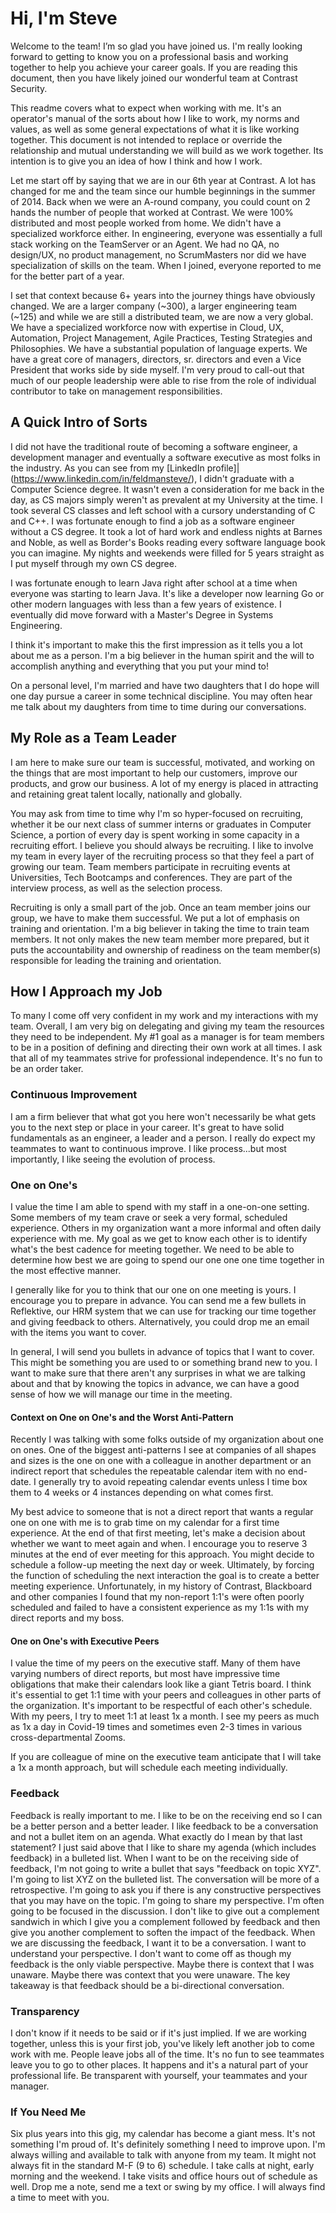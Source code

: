 # Hi, I'm Steve
Welcome to the team! I’m so glad you have joined us. I'm really looking forward to getting to know you on a professional basis and working together to help you achieve your career goals. If you are reading this document, then you have likely joined our wonderful team at Contrast Security.

This readme covers what to expect when working with me. It's an operator's manual of the sorts about how I like to work, my norms and values, as well as some general expectations of what it is like working together. This document is not intended to replace or override the relationship and mutual understanding we will build as we work together. Its intention is to give you an idea of how I think and how I work.

Let me start off by saying that we are in our 6th year at Contrast. A lot has changed for me and the team since our humble beginnings in the summer of 2014. Back when we were an A-round company, you could count on 2 hands the number of people that worked at Contrast. We were 100% distributed and most people worked from home. We didn't have a specialized workforce either. In engineering, everyone was essentially a full stack working on the TeamServer or an Agent. We had no QA, no design/UX, no product management, no ScrumMasters nor did we have specialization of skills on the team. When I joined, everyone reported to me for the better part of a year.

I set that context because 6+ years into the journey things have obviously changed. We are a larger company (~300), a larger engineering team (~125) and while we are still a distributed team, we are now a very global. We have a specialized workforce now with expertise in Cloud, UX, Automation, Project Management, Agile Practices, Testing Strategies and Philosophies. We have a substantial population of language experts. We have a great core of managers, directors, sr. directors and even a Vice President that works side by side myself. I'm very proud to call-out that much of our people leadership were able to rise from the role of individual contributor to take on management responsibilities.  

## A Quick Intro of Sorts
I did not have the traditional route of becoming a software engineer, a development manager and eventually a software executive as most folks in the industry. As you can see from my [LinkedIn profile]|(https://www.linkedin.com/in/feldmansteve/), I didn't graduate with a Computer Science degree. It wasn't even a consideration for me back in the day, as CS majors simply weren't as prevalent at my University at the time. I took several CS classes and left school with a cursory understanding of C and C++. I was fortunate enough to find a job as a software engineer without a CS degree. It took a lot of hard work and endless nights at Barnes and Noble, as well as Border's Books reading every software language book you can imagine. My nights and weekends were filled for 5 years straight as I put myself through my own CS degree.

I was fortunate enough to learn Java right after school at a time when everyone was starting to learn Java. It's like a developer now learning Go or other modern languages with less than a few years of existence. I eventually did move forward with a Master's Degree in Systems Engineering.

I think it's important to make this the first impression as it tells you a lot about me as a person. I'm a big believer in the human spirit and the will to accomplish anything and everything that you put your mind to!

On a personal level, I'm married and have two daughters that I do hope will one day pursue a career in some technical discipline. You may often hear me talk about my daughters from time to time during our conversations.

## My Role as a Team Leader
I am here to make sure our team is successful, motivated, and working on the things that are most important to help our customers, improve our products, and grow our business. A lot of my energy is placed in attracting and retaining great talent locally, nationally and globally.

You may ask from time to time why I'm so hyper-focused on recruiting, whether it be our next class of summer interns or graduates in Computer Science, a portion of every day is spent working in some capacity in a recruiting effort. I believe you should always be recruiting. I like to involve my team in every layer of the recruiting process so that they feel a part of growing our team. Team members participate in recruiting events at Universities, Tech Bootcamps and conferences. They are part of the interview process, as well as the selection process.

Recruiting is only a small part of the job. Once an team member joins our group, we have to make them successful. We put a lot of emphasis on training and orientation. I'm a big believer in taking the time to train team members. It not only makes the new team member more prepared, but it puts the accountability and ownership of readiness on the team member(s) responsible for leading the training and orientation.

## How I Approach my Job
To many I come off very confident in my work and my interactions with my team. Overall, I am very big on delegating and giving my team the resources they need to be independent. My #1 goal as a manager is for team members to be in a position of defining and directing their own work at all times. I ask that all of my teammates strive for professional independence. It's no fun to be an order taker.

### Continuous Improvement
I am a firm believer that what got you here won't necessarily be what gets you to the next step or place in your career. It's great to have solid fundamentals as an engineer, a leader and a person. I really do expect my teammates to want to continuous improve. I like process...but most importantly, I like seeing the evolution of process.

### One on One's
I value the time I am able to spend with my staff in a one-on-one setting. Some members of my team crave or seek a very formal, scheduled experience. Others in my organization want a more informal and often daily experience with me. My goal as we get to know each other is to identify what's the best cadence for meeting together. We need to be able to determine how best we are going to spend our one  one one time together in the most effective manner.

I generally like for you to think that our one on one meeting is yours. I encourage you to prepare in advance. You can send me a few bullets in Reflektive, our HRM system that we can use for tracking our time together and giving feedback to others. Alternatively, you could drop me an email with the items you want to cover.

In general, I will send you bullets in advance of topics that I want to cover. This might be something  you are used to or something brand new to you. I want to make sure that there aren't any surprises in what we are talking about and that by knowing the topics in advance, we can have a good sense of how we will manage our time in the meeting.

#### Context on One on One's and the Worst Anti-Pattern
Recently I was talking with some folks outside of my organization about one on ones. One of the biggest anti-patterns I see at companies of all shapes and sizes is the one on one with a colleague in another department or an indirect report that schedules the repeatable calendar item with no end-date. I generally try to avoid repeating calendar events unless I time box them to 4 weeks or 4 instances depending on what comes first.

My best advice to someone that is not a direct report that wants a regular one on one with me is to grab time on my calendar for a first time experience. At the end of that first meeting, let's make a decision about whether we want to meet again and when. I encourage you to reserve 3 minutes at the end of ever meeting for this approach. You might decide to schedule a follow-up meeting the next day or week. Ultimately, by forcing the function of scheduling the next interaction the goal is to create a better meeting experience. Unfortunately, in my history of Contrast, Blackboard and other companies I found that my non-report 1:1's were often poorly scheduled and failed to have a consistent experience as my 1:1s with my direct reports and my boss.

#### One on One's with Executive Peers
I value the time of my peers on the executive staff. Many of them have varying numbers of direct reports, but most have impressive time obligations that make their calendars look like a giant Tetris board. I think it's essential to get 1:1 time with your peers and colleagues in other parts of the organization. It's important to be respectful of each other's schedule. With my peers, I try to meet 1:1 at least 1x a month. I see my peers as much as 1x a day in Covid-19 times and sometimes even 2-3 times in various cross-departmental Zooms.

If you are colleague of mine on the executive team anticipate that I will take a 1x a month approach, but will schedule each meeting individually.   

### Feedback
Feedback is really important to me. I like to be on the receiving end so I can be a better person and a better leader. I like feedback to be a conversation and not a bullet item on an agenda. What exactly do I mean by that last statement? I just said above that I like to share my agenda (which includes feedback) in a bulleted list. When I want to be on the receiving side of feedback, I'm not going to write a bullet that says "feedback on topic XYZ". I'm going to list XYZ on the bulleted list. The conversation will be more of a retrospective. I'm going to ask you if there is any constructive perspectives that you may have on the topic. I'm going to share my perspective. I'm often going to be focused in the discussion. I don't like to give out a complement sandwich in which I give you a complement followed by feedback and then give you another complement to soften the impact of the feedback. When we are discussing the feedback, I want it to be a conversation. I want to understand your perspective. I don't want to come off as though my feedback is the only viable perspective. Maybe there is context that I was unaware. Maybe there was context that you were unaware. The key takeaway is that feedback should be a bi-directional conversation.

### Transparency
I don't know if it needs to be said or if it's just implied. If we are working together, unless this is your first job, you've likely left another job to come work with me. People leave jobs all of the time. It's no fun to see teammates leave you to go to other places. It happens and it's a natural part of your professional life. Be transparent with yourself, your teammates and your manager.

### If You Need Me
Six plus years into this gig, my calendar has become a giant mess. It's not something I'm proud of. It's definitely something I need to improve upon. I'm always willing and available to talk with anyone from my team. It might not always fit in the standard M-F (9 to 6) schedule. I take calls at night, early morning and the weekend. I take visits and office hours out of schedule as well. Drop me a note, send me a text or swing by my office. I will always find a time to meet with you.
